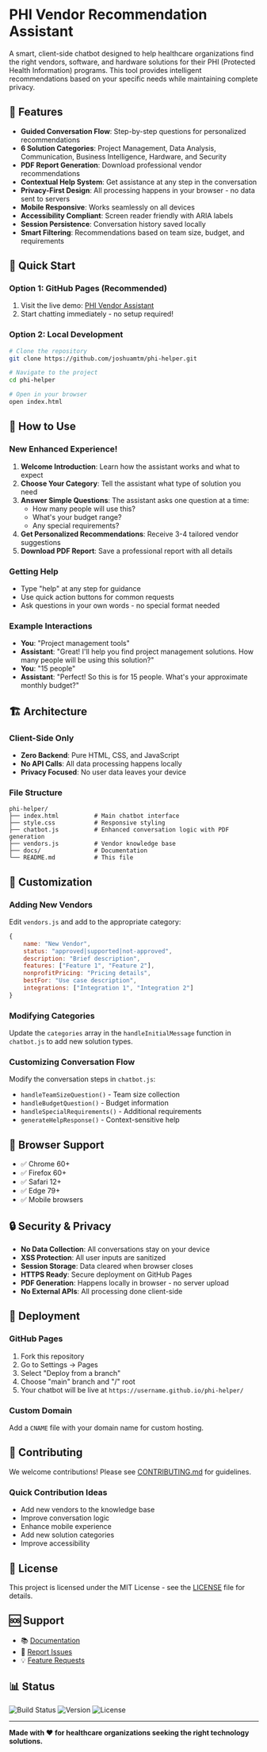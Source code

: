 # PHI Vendor Recommendation Assistant

A smart, client-side chatbot designed to help healthcare organizations find the right vendors, software, and hardware solutions for their PHI (Protected Health Information) programs. This tool provides intelligent recommendations based on your specific needs while maintaining complete privacy.

## 🌟 Features

- **Guided Conversation Flow**: Step-by-step questions for personalized recommendations
- **6 Solution Categories**: Project Management, Data Analysis, Communication, Business Intelligence, Hardware, and Security
- **PDF Report Generation**: Download professional vendor recommendations
- **Contextual Help System**: Get assistance at any step in the conversation
- **Privacy-First Design**: All processing happens in your browser - no data sent to servers
- **Mobile Responsive**: Works seamlessly on all devices
- **Accessibility Compliant**: Screen reader friendly with ARIA labels
- **Session Persistence**: Conversation history saved locally
- **Smart Filtering**: Recommendations based on team size, budget, and requirements

## 🚀 Quick Start

### Option 1: GitHub Pages (Recommended)
1. Visit the live demo: [PHI Vendor Assistant](https://joshuamtm.github.io/phi-helper/)
2. Start chatting immediately - no setup required!

### Option 2: Local Development
```bash
# Clone the repository
git clone https://github.com/joshuamtm/phi-helper.git

# Navigate to the project
cd phi-helper

# Open in your browser
open index.html
```

## 💬 How to Use

### New Enhanced Experience!
1. **Welcome Introduction**: Learn how the assistant works and what to expect
2. **Choose Your Category**: Tell the assistant what type of solution you need
3. **Answer Simple Questions**: The assistant asks one question at a time:
   - How many people will use this?
   - What's your budget range?
   - Any special requirements?
4. **Get Personalized Recommendations**: Receive 3-4 tailored vendor suggestions
5. **Download PDF Report**: Save a professional report with all details

### Getting Help
- Type "help" at any step for guidance
- Use quick action buttons for common requests
- Ask questions in your own words - no special format needed

### Example Interactions
- **You**: "Project management tools"
- **Assistant**: "Great! I'll help you find project management solutions. How many people will be using this solution?"
- **You**: "15 people"
- **Assistant**: "Perfect! So this is for 15 people. What's your approximate monthly budget?"

## 🏗️ Architecture

### Client-Side Only
- **Zero Backend**: Pure HTML, CSS, and JavaScript
- **No API Calls**: All data processing happens locally
- **Privacy Focused**: No user data leaves your device

### File Structure
```
phi-helper/
├── index.html          # Main chatbot interface
├── style.css           # Responsive styling
├── chatbot.js          # Enhanced conversation logic with PDF generation
├── vendors.js          # Vendor knowledge base
├── docs/               # Documentation
└── README.md           # This file
```

## 🔧 Customization

### Adding New Vendors
Edit `vendors.js` and add to the appropriate category:

```javascript
{
    name: "New Vendor",
    status: "approved|supported|not-approved",
    description: "Brief description",
    features: ["Feature 1", "Feature 2"],
    nonprofitPricing: "Pricing details",
    bestFor: "Use case description",
    integrations: ["Integration 1", "Integration 2"]
}
```

### Modifying Categories
Update the `categories` array in the `handleInitialMessage` function in `chatbot.js` to add new solution types.

### Customizing Conversation Flow
Modify the conversation steps in `chatbot.js`:
- `handleTeamSizeQuestion()` - Team size collection
- `handleBudgetQuestion()` - Budget information
- `handleSpecialRequirements()` - Additional requirements
- `generateHelpResponse()` - Context-sensitive help

## 📱 Browser Support

- ✅ Chrome 60+
- ✅ Firefox 60+
- ✅ Safari 12+
- ✅ Edge 79+
- ✅ Mobile browsers

## 🔒 Security & Privacy

- **No Data Collection**: All conversations stay on your device
- **XSS Protection**: All user inputs are sanitized
- **Session Storage**: Data cleared when browser closes
- **HTTPS Ready**: Secure deployment on GitHub Pages
- **PDF Generation**: Happens locally in browser - no server upload
- **No External APIs**: All processing done client-side

## 🚀 Deployment

### GitHub Pages
1. Fork this repository
2. Go to Settings → Pages
3. Select "Deploy from a branch"
4. Choose "main" branch and "/" root
5. Your chatbot will be live at `https://username.github.io/phi-helper/`

### Custom Domain
Add a `CNAME` file with your domain name for custom hosting.

## 🤝 Contributing

We welcome contributions! Please see [CONTRIBUTING.md](CONTRIBUTING.md) for guidelines.

### Quick Contribution Ideas
- Add new vendors to the knowledge base
- Improve conversation logic
- Enhance mobile experience
- Add new solution categories
- Improve accessibility

## 📄 License

This project is licensed under the MIT License - see the [LICENSE](LICENSE) file for details.

## 🆘 Support

- 📚 [Documentation](docs/)
- 🐛 [Report Issues](https://github.com/joshuamtm/phi-helper/issues)
- 💡 [Feature Requests](https://github.com/joshuamtm/phi-helper/issues)

## 📊 Status

![Build Status](https://img.shields.io/badge/build-passing-brightgreen)
![Version](https://img.shields.io/badge/version-2.0.0-blue)
![License](https://img.shields.io/badge/license-MIT-green)

---

**Made with ❤️ for healthcare organizations seeking the right technology solutions.**